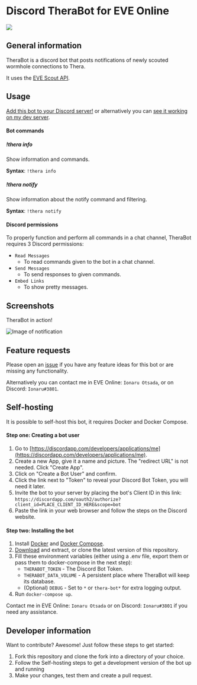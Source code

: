 # Discord TheraBot for EVE Online
[![](https://img.shields.io/badge/fly_safe-o7-2F849E.svg?style=for-the-badge)](https://www.eveonline.com/)

## General information
TheraBot is a discord bot that posts notifications of newly scouted wormhole connections to Thera.

It uses the [EVE Scout API](https://www.eve-scout.com/).

## Usage
[Add this bot to your Discord server!](https://discordapp.com/oauth2/authorize?client_id=629675303857553408&scope=bot) or alternatively you can [see it working on my dev server](https://discord.gg/uza8mpH).

#### Bot commands
##### !thera info
Show information and commands.

**Syntax**: `!thera info`

##### !thera notify
Show information about the notify command and filtering.

**Syntax**: `!thera notify`

#### Discord permissions
To properly function and perform all commands in a chat channel, TheraBot requires 3 Discord permissions:
* `Read Messages`
  * To read commands given to the bot in a chat channel.
* `Send Messages`
  * To send responses to given commands.
* `Embed Links`
  * To show pretty messages.

## Screenshots
TheraBot in action!

![Image of notification](https://user-images.githubusercontent.com/3472373/66662486-35269700-ec49-11e9-96d5-b01d70412b56.png)

## Feature requests
Please open an [issue](https://github.com/Ionaru/TheraBot/issues/new) if you have any feature ideas for this bot
or are missing any functionality.

Alternatively you can contact me in EVE Online: `Ionaru Otsada`, or on Discord: `Ionaru#3801`.

## Self-hosting
It is possible to self-host this bot, it requires Docker and Docker Compose.

#### Step one: Creating a bot user
1. Go to [https://discordapp.com/developers/applications/me](https://discordapp.com/developers/applications/me).
2. Create a new App, give it a name and picture. The "redirect URL" is not needed. Click "Create App".
3. Click on "Create a Bot User" and confirm.
4. Click the link next to "Token" to reveal your Discord Bot Token, you will need it later.
5. Invite the bot to your server by placing the bot's Client ID in this link: `https://discordapp.com/oauth2/authorize?client_id=PLACE_CLIENT_ID_HERE&scope=bot`
6. Paste the link in your web browser and follow the steps on the Discord website.

#### Step two: Installing the bot
1. Install [Docker](https://docs.docker.com/install/) and [Docker Compose](https://docs.docker.com/compose/install/).
2. [Download](https://github.com/Ionaru/TheraBot/archive/master.zip) and extract, or clone the latest version of this repository.
3. Fill these environment variables (either using a .env file, export them or pass them to docker-compose in the next step):
    - `THERABOT_TOKEN` - The Discord Bot Token.
    - `THERABOT_DATA_VOLUME` - A persistent place where TheraBot will keep its database.
    - (Optional) `DEBUG` - Set to `*` or `thera-bot*` for extra logging output.
4. Run `docker-compose up`. 

Contact me in EVE Online: `Ionaru Otsada` or on Discord: `Ionaru#3801` if you need any assistance.

## Developer information
Want to contribute? Awesome!
Just follow these steps to get started:
1. Fork this repository and clone the fork into a directory of your choice.
2. Follow the Self-hosting steps to get a development version of the bot up and running
3. Make your changes, test them and create a pull request.
